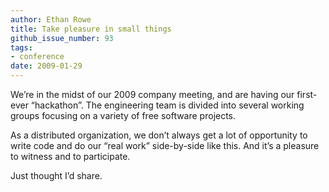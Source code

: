 ```yaml
---
author: Ethan Rowe
title: Take pleasure in small things
github_issue_number: 93
tags:
- conference
date: 2009-01-29
---
```


We’re in the midst of our 2009 company meeting, and are having our first-ever “hackathon”. The engineering team is divided into several working groups focusing on a variety of free software projects.

As a distributed organization, we don’t always get a lot of opportunity to write code and do our “real work” side-by-side like this. And it’s a pleasure to witness and to participate.

Just thought I’d share.
